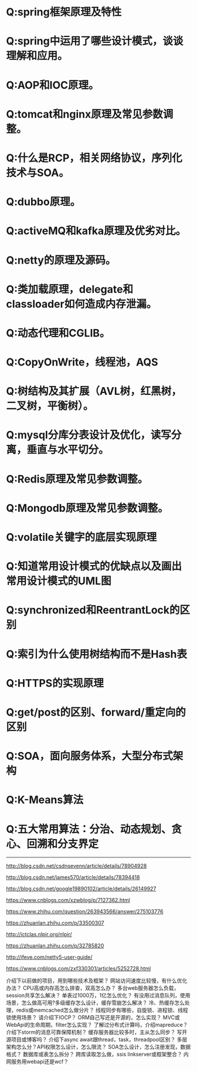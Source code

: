 Q:spring框架原理及特性
===

Q:spring中运用了哪些设计模式，谈谈理解和应用。
===

Q:AOP和IOC原理。
===

Q:tomcat和nginx原理及常见参数调整。
===

Q:什么是RCP，相关网络协议，序列化技术与SOA。
===

Q:dubbo原理。
===

Q:activeMQ和kafka原理及优劣对比。
===

Q:netty的原理及源码。
===

Q:类加载原理，delegate和classloader如何造成内存泄漏。
===

Q:动态代理和CGLIB。
===

Q:CopyOnWrite，线程池，AQS
===

Q:树结构及其扩展（AVL树，红黑树，二叉树，平衡树）。
===

Q:mysql分库分表设计及优化，读写分离，垂直与水平切分。
===

Q:Redis原理及常见参数调整。
===

Q:Mongodb原理及常见参数调整。
===

Q:volatile关键字的底层实现原理
===

Q:知道常用设计模式的优缺点以及画出常用设计模式的UML图
===

Q:synchronized和ReentrantLock的区别
===

Q:索引为什么使用树结构而不是Hash表
===

Q:HTTPS的实现原理
===

Q:get/post的区别、forward/重定向的区别
===

Q:SOA，面向服务体系，大型分布式架构
===

Q:K-Means算法
===

Q:五大常用算法：分治、动态规划、贪心、回溯和分支界定
===


--------------
http://blog.csdn.net/csdnsevenn/article/details/78904928

http://blog.csdn.net/james570/article/details/78394418

http://blog.csdn.net/google19890102/article/details/26149927

https://www.cnblogs.com/xzwblog/p/7127362.html

https://www.zhihu.com/question/263943566/answer/275103776

https://zhuanlan.zhihu.com/p/33500307

http://ictclas.nlpir.org/nlpir/

https://zhuanlan.zhihu.com/p/32785820

http://ifeve.com/netty5-user-guide/

https://www.cnblogs.com/zxf330301/articles/5252728.html




介绍下以前做的项目，用到哪些技术及框架？
网站访问速度比较慢，有什么优化办法？
CPU高或内存高怎么排查，双高怎么办？
多台web服务器怎么负载，session共享怎么解决？
单表过1000万，1亿怎么优化？
有没用过消息队列，使用场景，怎么做高可用?多级缓存怎么设计，缓存雪崩怎么解决？
冷、热缓存怎么处理，redis或memcached怎么做分片？
线程同步有哪些，自旋锁、进程锁、线程锁使用场景？
请介绍下IOCP？
ORM自己写还是开源的，怎么实现？
MVC或WebApi的生命周期，filter怎么实现？
了解过分布式计算吗，介绍mapreduce？
介绍下storm的消息可靠保障机制？
缓存服务器比较多时，主从怎么同步？
写开源项目或博客吗？
介绍下async await跟thread，task，threadpool区别？
多层架构怎么分？API权限怎么设计，怎么限流？
SOA怎么设计，怎么注册发现，数据格式？
数据库或表怎么拆分？
跨库读取怎么做，ssis linkserver或框架整合？
内网服务用webapi还是wcf？


